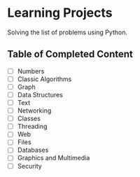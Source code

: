 # Learning Projects

Solving the list of problems using Python.

## Table of Completed Content

- [ ] Numbers
- [ ] Classic Algorithms
- [ ] Graph
- [ ] Data Structures
- [ ] Text
- [ ] Networking
- [ ] Classes
- [ ] Threading
- [ ] Web
- [ ] Files
- [ ] Databases
- [ ] Graphics and Multimedia
- [ ] Security
